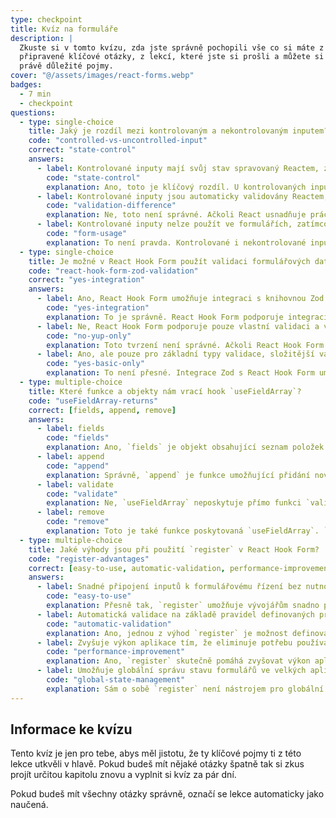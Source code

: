 ```yaml
---
type: checkpoint
title: Kvíz na formuláře
description: |
  Zkuste si v tomto kvízu, zda jste správně pochopili vše co si máte z této kapitoly odnést. Zde máte
  připravené klíčové otázky, z lekcí, které jste si prošli a můžete si prověřit, zda máte osvojené
  právě důležité pojmy.
cover: "@/assets/images/react-forms.webp"
badges:
  - 7 min
  - checkpoint
questions:
  - type: single-choice
    title: Jaký je rozdíl mezi kontrolovaným a nekontrolovaným inputem?
    code: "controlled-vs-uncontrolled-input"
    correct: "state-control"
    answers:
      - label: Kontrolované inputy mají svůj stav spravovaný Reactem, zatímco u nekontrolovaných inputů je stav spravovaný samotným DOM.
        code: "state-control"
        explanation: Ano, toto je klíčový rozdíl. U kontrolovaných inputů je hodnota inputu svázaná se stavem komponenty v Reactu, což umožňuje Reactu kontrolovat hodnotu tohoto inputu. U nekontrolovaných inputů React nekontroluje stav inputu; místo toho je hodnota přímo spravována DOM.
      - label: Kontrolované inputy jsou automaticky validovány Reactem, zatímco nekontrolované inputy vyžadují manuální validaci.
        code: "validation-difference"
        explanation: Ne, toto není správné. Ačkoli React usnadňuje práci s validací u kontrolovaných inputů prostřednictvím stavu a událostí, automatická validace není poskytována. Oba typy inputů mohou využívat manuální nebo programovou validaci.
      - label: Kontrolované inputy nelze použít ve formulářích, zatímco nekontrolované inputy jsou určené speciálně pro formuláře.
        code: "form-usage"
        explanation: To není pravda. Kontrolované i nekontrolované inputy mohou být použity ve formulářích. Rozdíl spočívá v tom, jak je jejich stav spravován a jak jsou integrovány do React aplikací.
  - type: single-choice
    title: Je možné v React Hook Form použít validaci formulářových dat přes knihovnu Zod?
    code: "react-hook-form-zod-validation"
    correct: "yes-integration"
    answers:
      - label: Ano, React Hook Form umožňuje integraci s knihovnou Zod pro validaci formulářových dat.
        code: "yes-integration"
        explanation: To je správně. React Hook Form podporuje integraci s validátory typů a schémat, včetně knihovny Zod, což umožňuje vývojářům vytvářet robustní validaci formulářů s použitím schémat definovaných v Zod.
      - label: Ne, React Hook Form podporuje pouze vlastní validaci a validaci přes Yup.
        code: "no-yup-only"
        explanation: Toto tvrzení není správné. Ačkoli React Hook Form má podporu pro Yup, také umožňuje použítí jiných knihoven pro validaci, včetně Zod, prostřednictvím svého adaptéru pro validaci.
      - label: Ano, ale pouze pro základní typy validace, složitější validace vyžadují vlastní implementaci.
        code: "yes-basic-only"
        explanation: To není přesné. Integrace Zod s React Hook Form umožňuje jak základní, tak složité validace, včetně využití vlastních validátorských funkcí a asynchronní validace.
  - type: multiple-choice
    title: Které funkce a objekty nám vrací hook `useFieldArray`?
    code: "useFieldArray-returns"
    correct: [fields, append, remove]
    answers:
      - label: fields
        code: "fields"
        explanation: Ano, `fields` je objekt obsahující seznam položek field array, který lze použít pro renderování inputů field array. Každá položka v `fields` obsahuje `id` pro klíč a ostatní hodnoty pro každý field.
      - label: append
        code: "append"
        explanation: Správně, `append` je funkce umožňující přidání nové položky na konec field array, což je užitečné pro dynamické formuláře, kde mohou uživatelé přidávat více položek.
      - label: validate
        code: "validate"
        explanation: Ne, `useFieldArray` neposkytuje přímo funkci `validate`. Validace pro pole v field array se obvykle provádí na úrovni formuláře nebo pomocí externích validátorských pravidel.
      - label: remove
        code: "remove"
        explanation: Toto je také funkce poskytovaná `useFieldArray`. `remove` umožňuje odstranit specifickou položku z field array na základě jejího indexu.
  - type: multiple-choice
    title: Jaké výhody jsou při použití `register` v React Hook Form?
    code: "register-advantages"
    correct: [easy-to-use, automatic-validation, performance-improvement]
    answers:
      - label: Snadné připojení inputů k formulářovému řízení bez nutnosti ručně manipulovat s eventy nebo stavem.
        code: "easy-to-use"
        explanation: Přesně tak, `register` umožňuje vývojářům snadno připojit inputy k formulářovému řízení, automatizovat sběr dat a odstranit potřebu manuálně manipulovat s eventy nebo stavem.
      - label: Automatická validace na základě pravidel definovaných pro každý input.
        code: "automatic-validation"
        explanation: Ano, jednou z výhod `register` je možnost definovat pravidla validace přímo v atributu `register`, což umožňuje automatickou validaci.
      - label: Zvyšuje výkon aplikace tím, že eliminuje potřebu používat externí stavové řízení pro formuláře.
        code: "performance-improvement"
        explanation: Ano, `register` skutečně pomáhá zvyšovat výkon aplikace tím, že redukuje potřebu externího stavového řízení a počet renderů, což je klíčové pro efektivní správu formulářů.
      - label: Umožňuje globální správu stavu formulářů ve velkých aplikacích.
        code: "global-state-management"
        explanation: Sám o sobě `register` není nástrojem pro globální správu stavu formulářů. Jeho primárním účelem je registrace inputů pro lokalizované formulářové řízení, nikoli globální správa stavu.
---
```


## Informace ke kvízu

Tento kvíz je jen pro tebe, abys měl jistotu, že ty klíčové pojmy ti z této lekce utkvěli v hlavě. Pokud budeš
mít nějaké otázky špatně tak si zkus projít určitou kapitolu znovu a vyplnit si kvíz za pár dní.

Pokud budeš mít všechny otázky správně, označí se lekce automaticky jako naučená.

